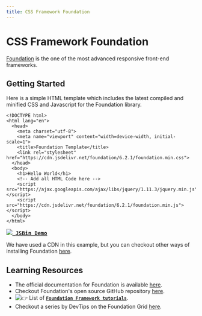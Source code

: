 ```yaml
---
title: CSS Framework Foundation
---
```

# CSS Framework Foundation

[Foundation](http://foundation.zurb.com/) is the one of the most advanced responsive front-end frameworks.

## Getting Started

Here is a simple HTML template which includes the latest compiled and minified CSS and Javascript for the Foundation library.

    <!DOCTYPE html>
    <html lang="en">
      <head>
        <meta charset="utf-8">
        <meta name="viewport" content="width=device-width, initial-scale=1">
        <title>Foundation Template</title>
        <link rel="stylesheet" href="https://cdn.jsdelivr.net/foundation/6.2.1/foundation.min.css">
      </head>
      <body>
        <h1>Hello World</h1>
        <!-- Add all HTML Code here -->
        <script src="https://ajax.googleapis.com/ajax/libs/jquery/1.11.3/jquery.min.js"></script>
        <script src="https://cdn.jsdelivr.net/foundation/6.2.1/foundation.min.js"></script>
      </body>
    </html>

 <kbd>[![](//discourse-user-assets.s3.amazonaws.com/original/2X/f/f9c81b35877c3e0551ca461c75b78aac80c6f48a.png) **JSBin Demo**](http://jsbin.com/gebolikiru/edit?html,output)</kbd> 

We have used a CDN in this example, but you can checkout other ways of installing Foundation [here](http://foundation.zurb.com/sites/download/).

## Learning Resources

*   The official documentation for Foundation is available [here](http://foundation.zurb.com/sites/docs/).
*   Checkout Foundation's open source GitHub repository [here](https://github.com/zurb/foundation-sites).
*   ![:point_right:](//forum.freecodecamp.com/images/emoji/emoji_one/point_right.png?v=2 ":point_right:") List of [**`Foundation Framework tutorials`**](http://foundation.zurb.com/learn/tutorials.html).
*   Checkout a series by DevTips on the Foundation Grid [here](https://www.youtube.com/playlist?list=PLqGj3iMvMa4LJo_lBMTJwAlQRElulSeL8).